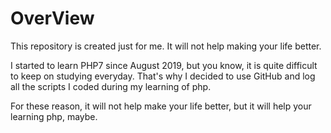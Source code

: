# OverView

This repository is created just for me. It will not help making your life better.

I started to learn PHP7 since August 2019, but you know, it is quite difficult to keep on studying everyday. That's why I decided to use GitHub and log all the scripts I coded during my learning of php.

For these reason, it will not help make your life better, but it will help your learning php, maybe.

